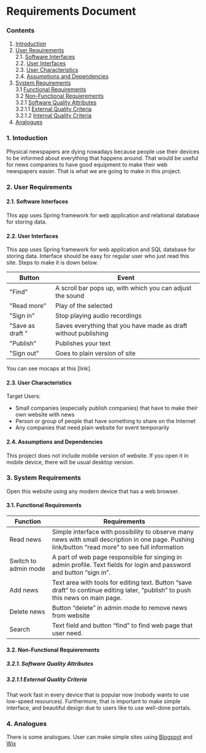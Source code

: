 # Requirements Document
### Contents
1. [Introduction](#1)
2. [User Requirements](#2) <br>
  2.1. [Software Interfaces](#2.1) <br>
  2.2. [User Interfaces](#2.2) <br>
  2.3. [User Characteristics](#2.3) <br>
  2.4. [Assumptions and Dependencies](#2.4) <br>
3. [System Requirements](#3.) <br>
  3.1 [Functional Requirements](#3.1) <br>
  3.2 [Non-Functional Requierements](#3.2) <br>
    3.2.1 [Software Quality Attributes](#3.2.1) <br>
    3.2.1.1 [External Quality Criteria](#3.2.1.1) <br>
    3.2.1.2 [Internal Quality Criteria](#3.2.1.2) <br>
4. [Analogues](#4) <br>

### 1\. Intoduction <a name="1"></a>
Physical newspapers are dying nowadays because people use their devices to be informed about everything that happens around. That would be useful for news companies to have good equipment to make their web newspapers easier.
That is what we are going to make in this project.

### 2\. User Requirements <a name="2"></a>
#### 2.1\. Software Interfaces <a name="2.1"></a>
This app uses Spring framework for web application and relational database for storing data.
#### 2.2\. User Interfaces <a name="2.2"></a>
This app uses Spring framework for web application and SQL database for storing data.
Interface should be easy for regular user who just read this site. Steps to make it is down below.

Button | Event
--- | ---
"Find" | A scroll bar pops up, with which you can adjust the sound
"Read more" | Play of the selected
"Sign in" | Stop playing audio recordings
"Save as draft " | Saves everything that you have made as draft without publishing 
"Publish" | Publishes your text
"Sign out" | Goes to plain version of site
 You can see mocaps at this [link].

#### 2.3\. User Characteristics <a name="2.3"></a>
Target Users:
* Small companies (especially publish companies) that have to make their own website with news
* Person or group of people that have something to share on the Internet
* Any companies that need plain website for event temporarily

#### 2.4\. Assumptions and Dependencies <a name="2.4"></a>
This project does not include mobile version of website. If you open it in mobile device, there will be usual desktop version.

### 3\. System Requirements <a name="3"></a>
Open this website using any modern device that has a web browser. 

#### 3.1\. Functional Requirements <a name="3.1"></a>
Function | Requirements
--- | ---
Read news | Simple interface with possibility to observe many news with small description in one page. Pushing link/button “read more” to see full information
Switch to admin mode | A part of web page responsible for singing in admin profile. Text fields for login and password and button “sign in”.
Add news | Text area with tools for editing text. Button “save draft” to continue editing later, “publish” to push this news on main page.
Delete news | Button “delete” in admin mode to remove news from website
Search | Text field and button “find” to find web page that user need. 

#### 3.2\. Non-Functional Requierements <a name="3.2"></a>
##### 3.2.1\. Software Quality Attributes <a name="3.2.1"></a>
##### 3.2.1.1 External Quality Criteria <a name="3.2.1.1"></a>
That work fast in every device that is popular now (nobody wants to use low-speed resources). Furthermore, that is important to make simple interface, and beautiful design due to users like to use well-done portals. 
### 4\. Analogues <a name="4"></a>
There is some analogues. User can make simple sites using [Blogspot](https://www.blogger.com/) and [Wix](https://wix.com/)
